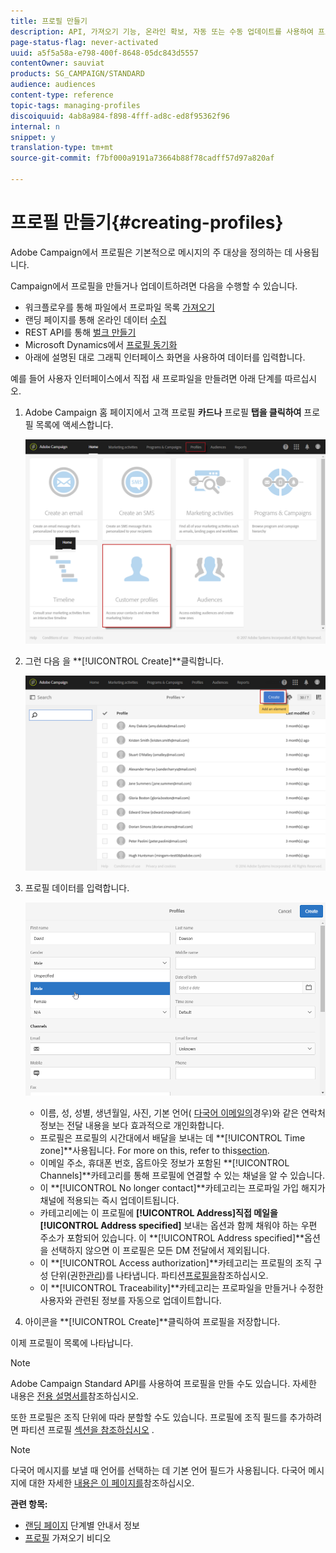 ```yaml
---
title: 프로필 만들기
description: API, 가져오기 기능, 온라인 확보, 자동 또는 수동 업데이트를 사용하여 프로파일을 만들고 연락처에 데이터를 수집하는 방법을 알아봅니다.
page-status-flag: never-activated
uuid: a5f5a58a-e798-400f-8648-05dc843d5557
contentOwner: sauviat
products: SG_CAMPAIGN/STANDARD
audience: audiences
content-type: reference
topic-tags: managing-profiles
discoiquuid: 4ab8a984-f898-4fff-ad8c-ed8f95362f96
internal: n
snippet: y
translation-type: tm+mt
source-git-commit: f7bf000a9191a73664b88f78cadff57d97a820af

---
```



# 프로필 만들기{#creating-profiles}

Adobe Campaign에서 프로필은 기본적으로 메시지의 주 대상을 정의하는 데 사용됩니다.

Campaign에서 프로필을 만들거나 업데이트하려면 다음을 수행할 수 있습니다.

* 워크플로우를 통해 파일에서 프로파일 목록 [가져오기](../../automating/using/importing-data.md#example--import-workflow-template)
* 랜딩 페이지를 통해 온라인 데이터 [수집](../../channels/using/getting-started-with-landing-pages.md)
* REST API를 통해 [벌크 만들기](../../api/using/about-campaign-standard-apis.md)
* Microsoft Dynamics에서 [프로필 동기화](https://helpx.adobe.com/campaign/kb/acs-ms-dynamics.html)
* 아래에 설명된 대로 그래픽 인터페이스 화면을 사용하여 데이터를 입력합니다.

예를 들어 사용자 인터페이스에서 직접 새 프로파일을 만들려면 아래 단계를 따르십시오.

1. Adobe Campaign 홈 페이지에서 고객 프로필 **카드나** 프로필 **탭을 클릭하여** 프로필 목록에 액세스합니다.

   ![](assets/profile_creation_1.png)

1. 그런 다음 을 **[!UICONTROL Create]**클릭합니다.

   ![](assets/profile_creation.png)

1. 프로필 데이터를 입력합니다.

   ![](assets/profile_creation1.png)

   * 이름, 성, 성별, 생년월일, 사진, 기본 언어( [다국어 이메일의](../../channels/using/creating-a-multilingual-email.md)경우)와 같은 연락처 정보는 전달 내용을 보다 효과적으로 개인화합니다.
   * 프로필은 프로필의 시간대에서 배달을 보내는 데 **[!UICONTROL Time zone]**사용됩니다. For more on this, refer to this[section](../../sending/using/sending-messages-at-the-recipient-s-time-zone.md).
   * 이메일 주소, 휴대폰 번호, 옵트아웃 정보가 포함된 **[!UICONTROL Channels]**카테고리를 통해 프로필에 연결할 수 있는 채널을 알 수 있습니다.
   * 이 **[!UICONTROL No longer contact]**카테고리는 프로파일 가입 해지가 채널에 적용되는 즉시 업데이트됩니다.
   * 카테고리에는 이 프로필에 **[!UICONTROL Address]**직접 메일을**[!UICONTROL Address specified]** [](../../channels/using/about-direct-mail.md) 보내는 옵션과 함께 채워야 하는 우편 주소가 포함되어 있습니다. 이 **[!UICONTROL Address specified]**옵션을 선택하지 않으면 이 프로필은 모든 DM 전달에서 제외됩니다.
   * 이 **[!UICONTROL Access authorization]**카테고리는 프로필의 조직 구성 단위(권한[관리](../../administration/using/about-access-management.md))를 나타냅니다. 파티션[프로필을](../../administration/using/organizational-units.md#partitioning-profiles)참조하십시오.
   * 이 **[!UICONTROL Traceability]**카테고리는 프로파일을 만들거나 수정한 사용자와 관련된 정보를 자동으로 업데이트합니다.

1. 아이콘을 **[!UICONTROL Create]**클릭하여 프로필을 저장합니다.

이제 프로필이 목록에 나타납니다.

>[!NOTE]
>
>Adobe Campaign Standard API를 사용하여 프로필을 만들 수도 있습니다. 자세한 내용은 [전용 설명서를](../../api/using/creating-profiles.md)참조하십시오.

또한 프로필은 조직 단위에 따라 분할할 수도 있습니다. 프로필에 조직 필드를 추가하려면 파티션 프로필 [섹션을 참조하십시오](../../administration/using/organizational-units.md#partitioning-profiles) .

>[!NOTE]
>
>다국어 메시지를 보낼 때 언어를 선택하는 데 기본 언어 필드가 사용됩니다. 다국어 메시지에 대한 자세한 [내용은 이 페이지를](../../channels/using/creating-a-multilingual-email.md)참조하십시오.

**관련 항목:**

* [랜딩 페이지](../../channels/using/getting-started-with-landing-pages.md) 단계별 안내서 정보
* [프로필](https://video.tv.adobe.com/v/24993?captions=kor) 가져오기 비디오
